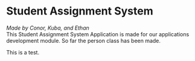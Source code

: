 # Student Assignment System
*Made by Conor, Kuba, and Ethan*  
This Student Assignment System Application is made for our applications development module. So far the person class has been made.

 This is a test.

